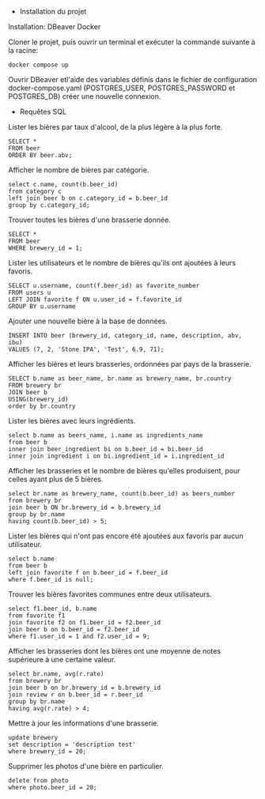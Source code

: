 * Installation du projet

Installation:
    DBeaver
    Docker

Cloner le projet, puis ouvrir un terminal et exécuter la commande suivante à la racine:
```
docker compose up
```

Ouvrir DBeaver etl'aide des variables définis dans le fichier de configuration docker-compose.yaml (POSTGRES_USER, POSTGRES_PASSWORD et POSTGRES_DB) créer une nouvelle connexion.

* Requêtes SQL

Lister les bières par taux d'alcool, de la plus légère à la plus forte.
```
SELECT * 
FROM beer 
ORDER BY beer.abv;
```

Afficher le nombre de bières par catégorie.
```
select c.name, count(b.beer_id)
from category c
left join beer b on c.category_id = b.beer_id 
group by c.category_id;
```

Trouver toutes les bières d'une brasserie donnée.
```
SELECT * 
FROM beer
WHERE brewery_id = 1;
```

Lister les utilisateurs et le nombre de bières qu'ils ont ajoutées à leurs favoris.
```
SELECT u.username, count(f.beer_id) as favorite_number
FROM users u 
LEFT JOIN favorite f ON u.user_id = f.favorite_id
GROUP BY u.username 
```

Ajouter une nouvelle bière à la base de données.
```
INSERT INTO beer (brewery_id, category_id, name, description, abv, ibu) 
VALUES (7, 2, 'Stone IPA', 'Test', 6.9, 71);
```

Afficher les bières et leurs brasseries, ordonnées par pays de la brasserie.
```
SELECT b.name as beer_name, br.name as brewery_name, br.country
FROM brewery br
JOIN beer b
USING(brewery_id)
order by br.country
```

Lister les bières avec leurs ingrédients.
```
select b.name as beers_name, i.name as ingredients_name
from beer b 
inner join beer_ingredient bi on b.beer_id = bi.beer_id
inner join ingredient i on bi.ingredient_id = i.ingredient_id 
```

Afficher les brasseries et le nombre de bières qu'elles produisent, pour celles ayant plus de 5 bières.
```
select br.name as brewery_name, count(b.beer_id) as beers_number
from brewery br
join beer b ON br.brewery_id = b.brewery_id
group by br.name
having count(b.beer_id) > 5;
```

Lister les bières qui n'ont pas encore été ajoutées aux favoris par aucun utilisateur.
```
select b.name
from beer b
left join favorite f on b.beer_id = f.beer_id
where f.beer_id is null;
```

Trouver les bières favorites communes entre deux utilisateurs.
```
select f1.beer_id, b.name
from favorite f1
join favorite f2 on f1.beer_id = f2.beer_id 
join beer b on b.beer_id = f2.beer_id
where f1.user_id = 1 and f2.user_id = 9;
```

Afficher les brasseries dont les bières ont une moyenne de notes supérieure à une certaine valeur.
```
select br.name, avg(r.rate)
from brewery br
join beer b on br.brewery_id = b.brewery_id 
join review r on b.beer_id = r.beer_id 
group by br.name
having avg(r.rate) > 4; 
```

Mettre à jour les informations d'une brasserie.
```
update brewery
set description = 'description test'
where brewery_id = 20;
```

Supprimer les photos d'une bière en particulier.
```
delete from photo 
where photo.beer_id = 20;
```
